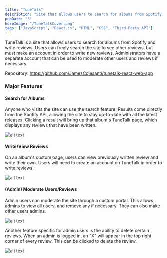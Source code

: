 ```yaml
---
title: "TuneTalk"
description: "Site that allows users to search for albums from Spotify and write reviews"
pubDate: "5"
heroImage: "/TuneTalkCover.png"
tags: ["JavaScript", "React.js", "HTML", "CSS", "Third-Party API"]
---
```


TuneTalk is a site that allows users to search for albums from Spotify and write reviews. Users can freely search the site to see other reviews, but must make an account in order to write new reviews. Administrators have a separate account that can be used to moderate other users and reviews if necessary. 

Repository: https://github.com/JamesColesanti/tunetalk-react-web-app

### Major Features

#### Search for Albums
Anyone who visits the site can use the search feature. Results come directly from the Spotify API, allowing the site to stay up-to-date with all the latest releases. Clicking a result will bring up that album's TuneTalk page, which displays any reviews that have been written.

![alt text](/TuneTalkSearch.png)

#### Write/View Reviews
On an album's custom page, users can view previously written review and write their own. Users will need to create an account on TuneTalk in order to write reviews.

![alt text](/TuneTalkWriteReviews.png)

#### (Admin) Moderate Users/Reviews
Admin users can moderate the site through a custom portal. This allows admins to view all users, and remove any if necessary. They can also make other users admins.

![alt text](/TuneTalkAdminModUsers.png)

Another feature specific for admin users is the ability to delete certain reviews. When an admin is logged in, an "X" will appear in the top right corner of every review. This can be clicked to delete the review.

![alt text](/TuneTalkAdminModReviews.png)
